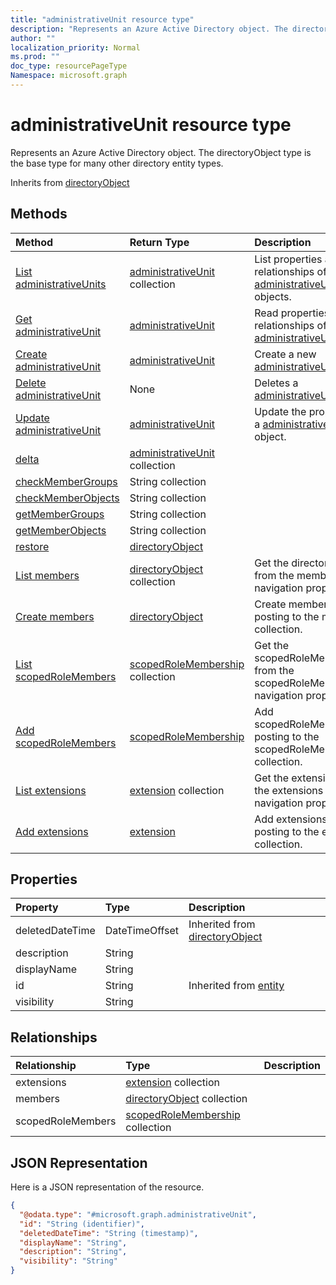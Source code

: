 ```yaml
---
title: "administrativeUnit resource type"
description: "Represents an Azure Active Directory object. The directoryObject type is the base type for many other directory entity types."
author: ""
localization_priority: Normal
ms.prod: ""
doc_type: resourcePageType
Namespace: microsoft.graph
---
```



# administrativeUnit resource type

Represents an Azure Active Directory object. The directoryObject type is the base type for many other directory entity types.


Inherits from [directoryObject](../resources/directoryObject.md)

## Methods
|Method|Return Type|Description|
|:---|:---|:---|
|[List administrativeUnits](../api/administrativeunit-list.md)|[administrativeUnit](../resources/administrativeUnit.md) collection|List properties and relationships of the [administrativeUnit](../resources/administrativeunit.md) objects.|
|[Get administrativeUnit](../api/administrativeunit-get.md)|[administrativeUnit](../resources/administrativeUnit.md)|Read properties and relationships of the [administrativeUnit](../resources/administrativeunit.md) object.|
|[Create administrativeUnit](../api/administrativeunit-post-administrativeunits.md)|[administrativeUnit](../resources/administrativeUnit.md)|Create a new [administrativeUnit](../resources/administrativeunit.md) object.|
|[Delete administrativeUnit](../api/administrativeunit-delete.md)|None|Deletes a [administrativeUnit](../resources/administrativeunit.md).|
|[Update administrativeUnit](../api/administrativeunit-update.md)|[administrativeUnit](../resources/administrativeUnit.md)|Update the properties of a [administrativeUnit](../resources/administrativeunit.md) object.|
|[delta](../api/administrativeunit-delta.md)|[administrativeUnit](../resources/administrativeUnit.md) collection||
|[checkMemberGroups](../api/administrativeunit-checkmembergroups.md)|String collection||
|[checkMemberObjects](../api/administrativeunit-checkmemberobjects.md)|String collection||
|[getMemberGroups](../api/administrativeunit-getmembergroups.md)|String collection||
|[getMemberObjects](../api/administrativeunit-getmemberobjects.md)|String collection||
|[restore](../api/administrativeunit-restore.md)|[directoryObject](../resources/directoryObject.md)||
|[List members](../api/administrativeunit-list-members.md)|[directoryObject](../resources/directoryObject.md) collection|Get the directoryObjects from the members navigation property.|
|[Create members](../api/administrativeunit-post-members.md)|[directoryObject](../resources/directoryObject.md)|Create members by posting to the members collection.|
|[List scopedRoleMembers](../api/administrativeunit-list-scopedrolemembers.md)|[scopedRoleMembership](../resources/scopedRoleMembership.md) collection|Get the scopedRoleMemberships from the scopedRoleMembers navigation property.|
|[Add scopedRoleMembers](../api/administrativeunit-post-scopedrolemembers.md)|[scopedRoleMembership](../resources/scopedRoleMembership.md)|Add scopedRoleMembers by posting to the scopedRoleMembers collection.|
|[List extensions](../api/administrativeunit-list-extensions.md)|[extension](../resources/extension.md) collection|Get the extensions from the extensions navigation property.|
|[Add extensions](../api/administrativeunit-post-extensions.md)|[extension](../resources/extension.md)|Add extensions by posting to the extensions collection.|

## Properties
|Property|Type|Description|
|:---|:---|:---|
|deletedDateTime|DateTimeOffset| Inherited from [directoryObject](../resources/directoryObject.md)|
|description|String||
|displayName|String||
|id|String| Inherited from [entity](../resources/entity.md)|
|visibility|String||

## Relationships
|Relationship|Type|Description|
|:---|:---|:---|
|extensions|[extension](../resources/extension.md) collection||
|members|[directoryObject](../resources/directoryObject.md) collection||
|scopedRoleMembers|[scopedRoleMembership](../resources/scopedRoleMembership.md) collection||

## JSON Representation
Here is a JSON representation of the resource.
<!-- {
  "blockType": "resource",
  "keyProperty": "id",
  "@odata.type": "microsoft.graph.administrativeUnit",
  "baseType": "microsoft.graph.directoryObject",
  "openType": true
}
-->
``` json
{
  "@odata.type": "#microsoft.graph.administrativeUnit",
  "id": "String (identifier)",
  "deletedDateTime": "String (timestamp)",
  "displayName": "String",
  "description": "String",
  "visibility": "String"
}
```

